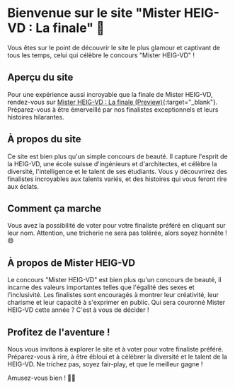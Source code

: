# Bienvenue sur le site "Mister HEIG-VD : La finale" 🤩

Vous êtes sur le point de découvrir le site le plus glamour et captivant de tous les temps, celui qui célèbre le concours "Mister HEIG-VD" !

## Aperçu du site

Pour une expérience aussi incroyable que la finale de Mister HEIG-VD, rendez-vous sur [Mister HEIG-VD : La finale (Preview)](https://malo-romano.github.io/WEB-PW01/){:target="_blank"}. Préparez-vous à être émerveillé par nos finalistes exceptionnels et leurs histoires hilarantes.

## À propos du site

Ce site est bien plus qu'un simple concours de beauté. Il capture l'esprit de la HEIG-VD, une école suisse d'ingénieurs et d'architectes, et célèbre la diversité, l'intelligence et le talent de ses étudiants. Vous y découvrirez des finalistes incroyables aux talents variés, et des histoires qui vous feront rire aux éclats.

## Comment ça marche

Vous avez la possibilité de voter pour votre finaliste préféré en cliquant sur leur nom. Attention, une tricherie ne sera pas tolérée, alors soyez honnête ! 😄

## À propos de Mister HEIG-VD

Le concours "Mister HEIG-VD" est bien plus qu'un concours de beauté, il incarne des valeurs importantes telles que l'égalité des sexes et l'inclusivité. Les finalistes sont encouragés à montrer leur créativité, leur charisme et leur capacité à s'exprimer en public. Qui sera couronné Mister HEIG-VD cette année ? C'est à vous de décider !

## Profitez de l'aventure !

Nous vous invitons à explorer le site et à voter pour votre finaliste préféré. Préparez-vous à rire, à être ébloui et à célébrer la diversité et le talent de la HEIG-VD. Ne trichez pas, soyez fair-play, et que le meilleur gagne !

Amusez-vous bien ! 🎉👑
